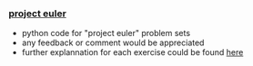 ### [project euler]("https://projecteuler.net/")

* python code for "project euler" problem sets
* any feedback or comment would be appreciated
* further explannation for each exercise could be found [here]("http://higee.io")
